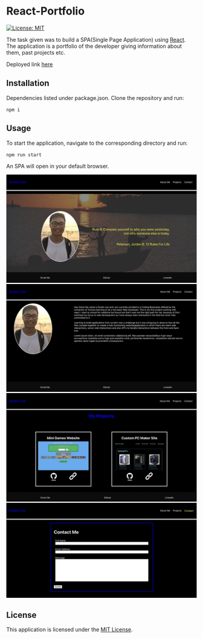 # React-Portfolio
[![License: MIT](https://img.shields.io/badge/License-MIT-yellow.svg)](https://opensource.org/licenses/MIT)

The task given was to build a SPA(Single Page Application) using [React](https://reactjs.org/docs/getting-started.html). The application is a portfolio of the developer giving information about them, past projects etc.

Deployed link [here](https://dustinlee0.github.io/React-Portfolio/)

## Installation 
Dependencies listed under package.json. 
Clone the repository and run:   
```
npm i
```

## Usage

To start the application, navigate to the corresponding directory and run:   
```
npm run start
```
An SPA will open in your default browser.
     
     
      
![homepage](/src/Assets/Images/homepage.jpeg)
![aboutMe](/src/Assets/Images/about-me.jpeg)
![projects](/src/Assets/Images/projects.jpeg)
![contactMe](/src/Assets/Images/contact-me.jpeg)

## License
This application is licensed under the [MIT License](https://opensource.org/licenses/MIT).